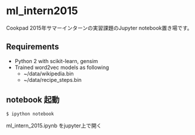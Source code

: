 # ml_intern2015
Cookpad 2015年サマーインターンの実習課題のJupyter notebook置き場です。

## Requirements

- Python 2 with scikit-learn, gensim
- Trained word2vec models as following
  - ~/data/wikipedia.bin
  - ~/data/recipe_steps.bin

## notebook 起動

```sh
$ ipython notebook
```

ml_intern_2015.ipynb をjupyter上で開く
